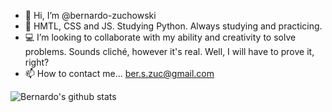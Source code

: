 - 👋 Hi, I’m @bernardo-zuchowski
- 🌱 HMTL, CSS and JS. Studying Python. Always studying and practicing.
- 💻 I’m looking to collaborate with my ability and creativity to solve problems. Sounds cliché, however it's real. Well, I will have to prove it, right?
- 📫 How to contact me... ber.s.zuc@gmail.com


![Bernardo's github stats](https://github-readme-stats.vercel.app/api?username=bernardo-zuchowski&show_icons=true&theme=great-gatsby)

